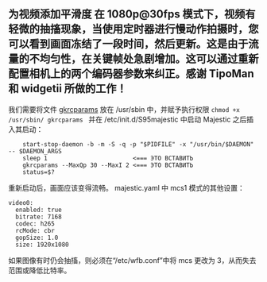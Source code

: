 ## 为视频添加平滑度 在 1080p@30fps 模式下，视频有轻微的抽搐现象，当使用定时器进行慢动作拍摄时，您可以看到画面冻结了一段时间，然后更新。这是由于流量的不均匀性，在关键帧处急剧增加。这可以通过重新配置相机上的两个编码器参数来纠正。感谢 TipoMan 和 widgetii 所做的工作！

我们需要将文件 [gkrcparams](https://github.com/OpenIPC/sandbox-fpv/raw/master/user_TipoMan/gkrcparams) 放在 /usr/sbin 中，并赋予执行权限 `chmod +x /usr/sbin/ gkrcparams ` 并在 /etc/init.d/S95majestic 中启动 Majestic 之后插入其启动：

```
	start-stop-daemon -b -m -S -q -p "$PIDFILE" -x "/usr/bin/$DAEMON" -- $DAEMON_ARGS
	sleep 1                        <=== ЭТО ВСТАВИТЬ
	gkrcparams --MaxQp 30 --MaxI 2 <=== ЭТО ВСТАВИТЬ
	status=$?
```
重新启动后，画面应该变得流畅。 majestic.yaml 中 mcs1 模式的其他设置：

```
video0:
  enabled: true
  bitrate: 7168
  codec: h265
  rcMode: cbr
  gopSize: 1.0
  size: 1920x1080
```

如果图像有时仍会抽搐，则必须在“/etc/wfb.conf”中将 mcs 更改为 3，从而失去范围或降低比特率。

